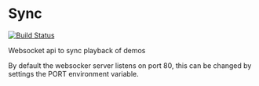 # Sync

[![Build Status](https://travis-ci.org/demostf/sync-rs.svg?branch=master)](https://travis-ci.org/demostf/sync-rs)

Websocket api to sync playback of demos

By default the websocker server listens on port 80, this can be changed by settings the PORT environment variable.
